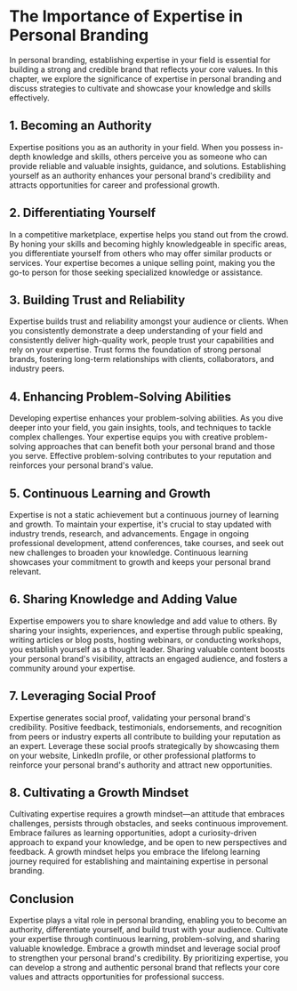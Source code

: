 # The Importance of Expertise in Personal Branding

In personal branding, establishing expertise in your field is essential for building a strong and credible brand that reflects your core values. In this chapter, we explore the significance of expertise in personal branding and discuss strategies to cultivate and showcase your knowledge and skills effectively.

## 1\. Becoming an Authority

Expertise positions you as an authority in your field. When you possess in-depth knowledge and skills, others perceive you as someone who can provide reliable and valuable insights, guidance, and solutions. Establishing yourself as an authority enhances your personal brand's credibility and attracts opportunities for career and professional growth.

## 2\. Differentiating Yourself

In a competitive marketplace, expertise helps you stand out from the crowd. By honing your skills and becoming highly knowledgeable in specific areas, you differentiate yourself from others who may offer similar products or services. Your expertise becomes a unique selling point, making you the go-to person for those seeking specialized knowledge or assistance.

## 3\. Building Trust and Reliability

Expertise builds trust and reliability amongst your audience or clients. When you consistently demonstrate a deep understanding of your field and consistently deliver high-quality work, people trust your capabilities and rely on your expertise. Trust forms the foundation of strong personal brands, fostering long-term relationships with clients, collaborators, and industry peers.

## 4\. Enhancing Problem-Solving Abilities

Developing expertise enhances your problem-solving abilities. As you dive deeper into your field, you gain insights, tools, and techniques to tackle complex challenges. Your expertise equips you with creative problem-solving approaches that can benefit both your personal brand and those you serve. Effective problem-solving contributes to your reputation and reinforces your personal brand's value.

## 5\. Continuous Learning and Growth

Expertise is not a static achievement but a continuous journey of learning and growth. To maintain your expertise, it's crucial to stay updated with industry trends, research, and advancements. Engage in ongoing professional development, attend conferences, take courses, and seek out new challenges to broaden your knowledge. Continuous learning showcases your commitment to growth and keeps your personal brand relevant.

## 6\. Sharing Knowledge and Adding Value

Expertise empowers you to share knowledge and add value to others. By sharing your insights, experiences, and expertise through public speaking, writing articles or blog posts, hosting webinars, or conducting workshops, you establish yourself as a thought leader. Sharing valuable content boosts your personal brand's visibility, attracts an engaged audience, and fosters a community around your expertise.

## 7\. Leveraging Social Proof

Expertise generates social proof, validating your personal brand's credibility. Positive feedback, testimonials, endorsements, and recognition from peers or industry experts all contribute to building your reputation as an expert. Leverage these social proofs strategically by showcasing them on your website, LinkedIn profile, or other professional platforms to reinforce your personal brand's authority and attract new opportunities.

## 8\. Cultivating a Growth Mindset

Cultivating expertise requires a growth mindset—an attitude that embraces challenges, persists through obstacles, and seeks continuous improvement. Embrace failures as learning opportunities, adopt a curiosity-driven approach to expand your knowledge, and be open to new perspectives and feedback. A growth mindset helps you embrace the lifelong learning journey required for establishing and maintaining expertise in personal branding.

## Conclusion

Expertise plays a vital role in personal branding, enabling you to become an authority, differentiate yourself, and build trust with your audience. Cultivate your expertise through continuous learning, problem-solving, and sharing valuable knowledge. Embrace a growth mindset and leverage social proof to strengthen your personal brand's credibility. By prioritizing expertise, you can develop a strong and authentic personal brand that reflects your core values and attracts opportunities for professional success.
